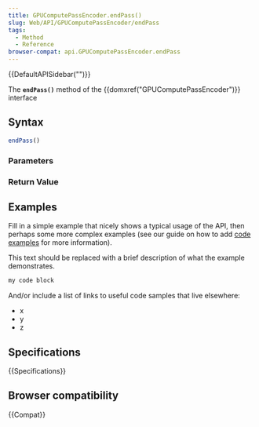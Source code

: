 ```yaml
---
title: GPUComputePassEncoder.endPass()
slug: Web/API/GPUComputePassEncoder/endPass
tags:
  - Method
  - Reference
browser-compat: api.GPUComputePassEncoder.endPass
---
```

{{DefaultAPISidebar("")}}

The **`endPass()`** method of the {{domxref("GPUComputePassEncoder")}} interface 

## Syntax

```js
endPass()
```

### Parameters



### Return Value



## Examples

Fill in a simple example that nicely shows a typical usage of the API, then perhaps some more complex examples (see our guide on how to add [code examples](/en-US/docs/MDN/Contribute/Structures/Code_examples) for more information).

This text should be replaced with a brief description of what the example demonstrates.

```js
my code block
```

And/or include a list of links to useful code samples that live elsewhere:

*   x
*   y
*   z

## Specifications

{{Specifications}}

## Browser compatibility

{{Compat}}

